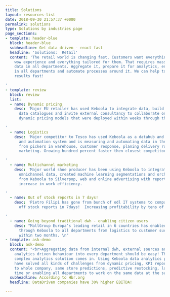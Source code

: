 ```yaml
---
title: Solutions
layout: resources-list
date: 2018-09-30 21:57:37 +0000
permalink: solutions
type: Solutions by industries page
page_sections:
- template: header-blue
  block: header-blue
  subheadline: Get data driven - react fast
  headline: 'Solutions:  Retail'
  content: 'The retail world is changing fast. Customers want everything now, have
    wow experience and everything tailored for them. That requires massive work with
    data in all departments. Aggregate it, prepare it for analytics, enable analytics
    in all departments and automate processes around it. We can help to get you to
    results fast!

'
- template: review
  block: review
  list:
  - name: Dynamic pricing
    desc: 'Major EU retailer has used Keboola to integrate data, build metrics and
      data catalogues and invite external consultancy to collaborate on creation of
      dynamic pricing models that were deployed within weeks through the same infrastructure.

'
  - name: Logistics
    desc: 'Major competitor to Tesco has used Keboola as a datahub and data analytics
      and automation system and is measuring and automating data in the whole chain
      from pickers in warehouse, customer response, planing delivery routes to multichannel
      marketing. Growing hundred percent faster then closest competitors.

'
  - name: Multichannel marketing
    desc: 'Major world shoe producer has been using Keboola to integrate all of the
      omnichannel data, created machine learning segmentations and orchestrates campaigns
      from Keboola to Silverpop, web and online advertising with reported over 20%
      increase in work efficiency.

'
  - name: Out of stock reports in 7 days!
    desc: 'Pietro Filipi has gone from bunch of odl IT systems to company wide out
      off stock reports in 7days!  Increasing profitability by tens of percent!

'
  - name: Going beyond traditional dwh - enabling citizen users
    desc: "MallGroup Europa’s leading retail in 6 countries has enabled analytics
      through Keboola to all departments from logistics to customer success and marketing
      within two months. \n"
- template: ask-demo
  block: ask-demo
  content: "<br>Aggregating data from internal dwh, external sources and bringing
    analytics driven behaviour into every department should be easy! That’s when our
    complex analytics solution comes in. Using Keboola data analytics platform companies
    have solved all kinds of challenges from dynamic pricing, KPI reportings available
    to whole company, same store predictions, predictive restocking, logistic in real
    time or enabling all departments to work on the same data at the same time."
  subheadline: According to Hbr.org
  headline: DataDriven companies have 30% higher EBITDA!

---
```

